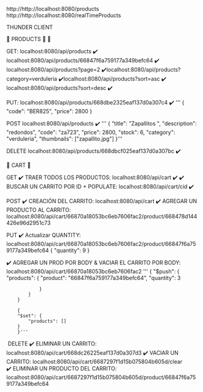 http://http://localhost:8080/products
http://http://localhost:8080/realTimeProducts

THUNDER CLIENT

​🔴 ​PRODUCTS ​🔴​      🛒

GET: 
localhost:8080/api/products        ✔️​
localhost:8080/api/products/66847f6a759177a349befc64        ✔️​
localhost:8080/api/products?page=2        ✔️​
localhost:8080/api/products?category=verduleria        ✔️​
localhost:8080/api/products?sort=asc        ✔️​
localhost:8080/api/products?sort=desc        ✔️​

PUT:
localhost:8080/api/products/668dbe2325eaf137d0a307c4        ✔️​
'''
{
    "code": "BER825",
    "price": 2800
}

POST
localhost:8080/api/products    ✔️​
'''
{
    "title": "Zapallitos ",
    "description": "redondos",
    "code": "za723",
    "price": 2800,
    "stock": 6,
    "category": "verduleria",
    "thumbnails": ["zapallito.jpg"]
}'''

DELETE
localhost:8080/api/products/668dbcf025eaf137d0a307bc    ✔️​

📌 CART 🛒  

GET
✔️​  TRAER TODOS LOS PRODUCTOS:  localhost:8080/api/cart  ✔️​
✔️​  BUSCAR UN CARRITO POR ID + POPULATE: localhost:8080/api/cart/cid  ✔️​ 


POST
✔️​  CREACIÓN DEL CARRITO:  localhost:8080/api/cart
✔️​  AGREGAR UN PRODUCTO AL CARRITO:  localhost:8080/api/cart/66870a18053bc6eb7606fac2/product/668478d144426e96d2951c73 

PUT 
✔️​  Actualizar QUANTITY:  localhost:8080/api/cart/66870a18053bc6eb7606fac2/product/66847f6a759177a349befc64
        {
            "quantity": 9
        }

✔️ AGREGAR UN PROD POR BODY & VACIAR EL CARRITO POR BODY:  localhost:8080/api/cart/66870a18053bc6eb7606fac2
'''
  {
    "$push": {
            "products": {
                "product": "66847f6a759177a349befc64",
                "quantity": 3
                    
                }
            }
        }

        { 
        "$set": {
            "products": []
        }
        }'''

​ DELETE 
✔️  ELIMINAR UN CARRITO: localhost:8080/api/cart/668dc26225eaf137d0a307d3
✔️  VACIAR UN CARRITO:  localhost:8080/api/cart/6687297f1d15b075804b605d/clear  
✔️  ELIMINAR UN PRODUCTO DEL CARRITO: localhost:8080/api/cart/6687297f1d15b075804b605d/product/66847f6a759177a349befc64